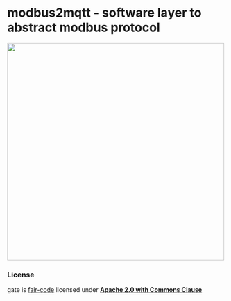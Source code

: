 # modbus2mqtt - software layer to abstract modbus protocol

<a href="https://www.instathings.io/" target="_blank">
    <img src="/images/instathings-logo-red.png" width="500"/>
</a>

### License
gate is [fair-code](https://faircode.io/) licensed under [**Apache 2.0 with Commons Clause**](https://github.com/Instathings/gate/blob/master/LICENSE.md)


